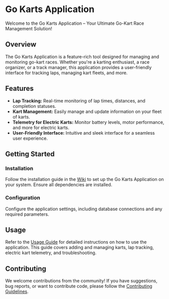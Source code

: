# Go Karts Application

Welcome to the Go Karts Application – Your Ultimate Go-Kart Race Management Solution!

## Overview

The Go Karts Application is a feature-rich tool designed for managing and monitoring go-kart races. Whether you're a karting enthusiast, a race organizer, or a track manager, this application provides a user-friendly interface for tracking laps, managing kart fleets, and more.

## Features

- **Lap Tracking:** Real-time monitoring of lap times, distances, and completion statuses.
- **Kart Management:** Easily manage and update information on your fleet of karts.
- **Telemetry for Electric Karts:** Monitor battery levels, motor performance, and more for electric karts.
- **User-Friendly Interface:** Intuitive and sleek interface for a seamless user experience.

## Getting Started

### Installation

Follow the installation guide in the [Wiki](#) to set up the Go Karts Application on your system. Ensure all dependencies are installed.

### Configuration

Configure the application settings, including database connections and any required parameters.

## Usage

Refer to the [Usage Guide](#) for detailed instructions on how to use the application. This guide covers adding and managing karts, lap tracking, electric kart telemetry, and troubleshooting.

## Contributing

We welcome contributions from the community! If you have suggestions, bug reports, or want to contribute code, please follow the [Contributing Guidelines](CONTRIBUTING.md).
